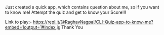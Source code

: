 Just created a quick app, which contains question about me, so if you want to know me! Attempt the quiz and get to know your Score!!!

Link to play:- https://repl.it/@RaghavNagpal/CLI-Quiz-app-to-know-me?embed=1output=1#index.js
Thank You

